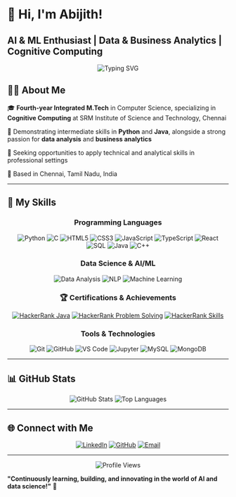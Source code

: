 # 👋 Hi, I'm Abijith!
## AI & ML Enthusiast | Data & Business Analytics | Cognitive Computing

<div align="center">
  <img src="https://readme-typing-svg.herokuapp.com?font=Fira+Code&weight=600&size=22&pause=1000&color=2196F3&center=true&vCenter=true&width=800&lines=Welcome+to+my+GitHub+Profile!;Fourth-year+Integrated+M.Tech+in+Cognitive+Computing;Passionate+about+AI%2C+ML%2C+and+Data+Analytics;Always+learning+and+building+innovative+solutions" alt="Typing SVG" />
</div>

## 👨‍💻 About Me

🎓 **Fourth-year Integrated M.Tech** in Computer Science, specializing in **Cognitive Computing** at SRM Institute of Science and Technology, Chennai
  
🤖 Demonstrating intermediate skills in **Python** and **Java**, alongside a strong passion for **data analysis** and **business analytics**
  
🌟 Seeking opportunities to apply technical and analytical skills in professional settings
  
📍 Based in Chennai, Tamil Nadu, India

---

## 🚀 My Skills

<div align="center">

### Programming Languages
![Python](https://img.shields.io/badge/Python-14354C?style=for-the-badge&logo=python&logoColor=white)
![C](https://img.shields.io/badge/C-00599C?style=for-the-badge&logo=c&logoColor=white)
![HTML5](https://img.shields.io/badge/HTML5-E34F26?style=for-the-badge&logo=html5&logoColor=white)
![CSS3](https://img.shields.io/badge/CSS3-1572B6?style=for-the-badge&logo=css3&logoColor=white)
![JavaScript](https://img.shields.io/badge/JavaScript-323330?style=for-the-badge&logo=javascript&logoColor=F7DF1E)
![TypeScript](https://img.shields.io/badge/TypeScript-007ACC?style=for-the-badge&logo=typescript&logoColor=white)
![React](https://img.shields.io/badge/React-20232A?style=for-the-badge&logo=react&logoColor=61DAFB)
![SQL](https://img.shields.io/badge/SQL-336791?style=for-the-badge&logo=postgresql&logoColor=white)
![Java](https://img.shields.io/badge/Java-ED8B00?style=for-the-badge&logo=openjdk&logoColor=white)
![C++](https://img.shields.io/badge/C++-00599C?style=for-the-badge&logo=cplusplus&logoColor=white)

### Data Science & AI/ML
![Data Analysis](https://img.shields.io/badge/Data_Analysis-2C3E50?style=for-the-badge&logo=tableau&logoColor=white)
![NLP](https://img.shields.io/badge/NLP-34495E?style=for-the-badge&logo=spacy&logoColor=white)
![Machine Learning](https://img.shields.io/badge/Machine_Learning-1ABC9C?style=for-the-badge&logo=tensorflow&logoColor=white)

### 🏆 Certifications & Achievements

[![HackerRank Java](https://img.shields.io/badge/HackerRank-Java-00EA64?style=for-the-badge&logo=hackerrank&logoColor=white)](https://www.hackerrank.com/domains/java)
[![HackerRank Problem Solving](https://img.shields.io/badge/HackerRank-Problem_Solving-00EA64?style=for-the-badge&logo=hackerrank&logoColor=white)](https://www.hackerrank.com/domains/algorithms)
[![HackerRank Skills](https://img.shields.io/badge/HackerRank-Skills_Verification-00EA64?style=for-the-badge&logo=hackerrank&logoColor=white)](https://www.hackerrank.com/profile/YOUR_PROFILE)

### Tools & Technologies
![Git](https://img.shields.io/badge/Git-F05032?style=for-the-badge&logo=git&logoColor=white)
![GitHub](https://img.shields.io/badge/GitHub-181717?style=for-the-badge&logo=github&logoColor=white)
![VS Code](https://img.shields.io/badge/VS_Code-007ACC?style=for-the-badge&logo=visual-studio-code&logoColor=white)
![Jupyter](https://img.shields.io/badge/Jupyter-F37626?style=for-the-badge&logo=jupyter&logoColor=white)
![MySQL](https://img.shields.io/badge/MySQL-4479A1?style=for-the-badge&logo=mysql&logoColor=white)
![MongoDB](https://img.shields.io/badge/MongoDB-47A248?style=for-the-badge&logo=mongodb&logoColor=white)

</div>

---

## 📊 GitHub Stats

<div align="center">
  <img src="https://github-readme-stats.vercel.app/api?username=Abi0517&show_icons=true&theme=tokyonight" alt="GitHub Stats" />
  <img src="https://github-readme-stats.vercel.app/api/top-langs/?username=Abi0517&layout=compact&theme=tokyonight" alt="Top Languages" />
</div>

---

## 🌐 Connect with Me

<div align="center">
  
[![LinkedIn](https://img.shields.io/badge/LinkedIn-0A66C2?style=for-the-badge&logo=linkedin&logoColor=white)](https://linkedin.com/in/your-profile)
[![GitHub](https://img.shields.io/badge/GitHub-181717?style=for-the-badge&logo=github&logoColor=white)](https://github.com/Abi0517)
[![Email](https://img.shields.io/badge/Email-D14836?style=for-the-badge&logo=gmail&logoColor=white)](mailto:your.email@example.com)

</div>

---

<div align="center">
  <img src="https://komarev.com/ghpvc/?username=Abi0517&color=blue&style=flat-square&label=Profile+Views" alt="Profile Views" />
</div>

**"Continuously learning, building, and innovating in the world of AI and data science!"** 🚀

